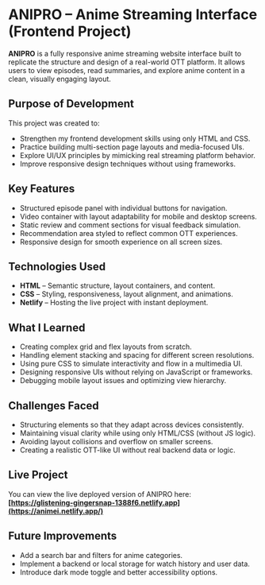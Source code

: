 # ANIPRO – Anime Streaming Interface (Frontend Project)

**ANIPRO** is a fully responsive anime streaming website interface built to replicate the structure and design of a real-world OTT platform. It allows users to view episodes, read summaries, and explore anime content in a clean, visually engaging layout.

## Purpose of Development

This project was created to:
- Strengthen my frontend development skills using only HTML and CSS.
- Practice building multi-section page layouts and media-focused UIs.
- Explore UI/UX principles by mimicking real streaming platform behavior.
- Improve responsive design techniques without using frameworks.

## Key Features

- Structured episode panel with individual buttons for navigation.
- Video container with layout adaptability for mobile and desktop screens.
- Static review and comment sections for visual feedback simulation.
- Recommendation area styled to reflect common OTT experiences.
- Responsive design for smooth experience on all screen sizes.

## Technologies Used

- **HTML** – Semantic structure, layout containers, and content.
- **CSS** – Styling, responsiveness, layout alignment, and animations.
- **Netlify** – Hosting the live project with instant deployment.

## What I Learned

- Creating complex grid and flex layouts from scratch.
- Handling element stacking and spacing for different screen resolutions.
- Using pure CSS to simulate interactivity and flow in a multimedia UI.
- Designing responsive UIs without relying on JavaScript or frameworks.
- Debugging mobile layout issues and optimizing view hierarchy.

## Challenges Faced

- Structuring elements so that they adapt across devices consistently.
- Maintaining visual clarity while using only HTML/CSS (without JS logic).
- Avoiding layout collisions and overflow on smaller screens.
- Creating a realistic OTT-like UI without real backend data or logic.

## Live Project

You can view the live deployed version of ANIPRO here:  
**[https://glistening-gingersnap-1388f6.netlify.app](https://animei.netlify.app/)**

## Future Improvements

- Add a search bar and filters for anime categories.
- Implement a backend or local storage for watch history and user data.
- Introduce dark mode toggle and better accessibility options.
